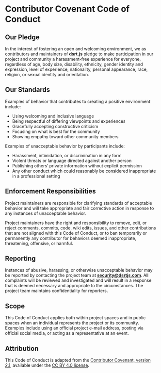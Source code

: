 # Contributor Covenant Code of Conduct

## Our Pledge

In the interest of fostering an open and welcoming environment, we as contributors and maintainers of **dsrt.js** pledge to make participation in our project and community a harassment-free experience for everyone, regardless of age, body size, disability, ethnicity, gender identity and expression, level of experience, nationality, personal appearance, race, religion, or sexual identity and orientation.

## Our Standards

Examples of behavior that contributes to creating a positive environment include:

- Using welcoming and inclusive language  
- Being respectful of differing viewpoints and experiences  
- Gracefully accepting constructive criticism  
- Focusing on what is best for the community  
- Showing empathy toward other community members

Examples of unacceptable behavior by participants include:

- Harassment, intimidation, or discrimination in any form  
- Violent threats or language directed against another person  
- Publishing others’ private information without explicit permission  
- Any other conduct which could reasonably be considered inappropriate in a professional setting

## Enforcement Responsibilities

Project maintainers are responsible for clarifying standards of acceptable behavior and will take appropriate and fair corrective action in response to any instances of unacceptable behavior.

Project maintainers have the right and responsibility to remove, edit, or reject comments, commits, code, wiki edits, issues, and other contributions that are not aligned with this Code of Conduct, or to ban temporarily or permanently any contributor for behaviors deemed inappropriate, threatening, offensive, or harmful.

## Reporting

Instances of abusive, harassing, or otherwise unacceptable behavior may be reported by contacting the project team at **security@dsrtjs.com**. All complaints will be reviewed and investigated and will result in a response that is deemed necessary and appropriate to the circumstances. The project team maintains confidentiality for reporters.

## Scope

This Code of Conduct applies both within project spaces and in public spaces when an individual represents the project or its community. Examples include using an official project e-mail address, posting via official social media, or acting as a representative at an event.  

## Attribution

This Code of Conduct is adapted from the [Contributor Covenant, version 2.1](https://www.contributor-covenant.org/version/2/1/code_of_conduct.html), available under the [CC BY 4.0 license](https://creativecommons.org/licenses/by/4.0/).
